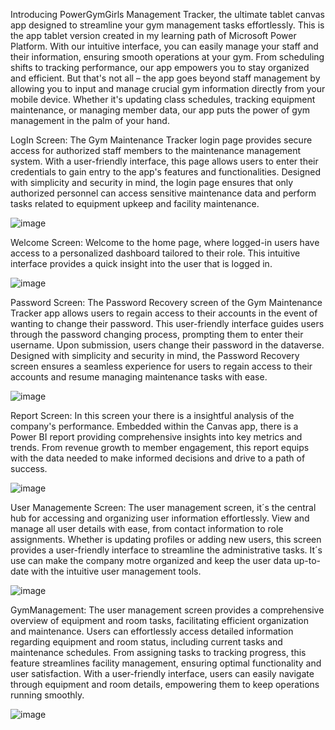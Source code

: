 Introducing PowerGymGirls Management Tracker, the ultimate tablet canvas app designed to streamline your gym management tasks effortlessly. This is the app tablet version created in my learning path of Microsoft Power Platform. With our intuitive interface, you can easily manage your staff and their information, ensuring smooth operations at your gym. From scheduling shifts to tracking performance, our app empowers you to stay organized and efficient. But that's not all – the app goes beyond staff management by allowing you to input and manage crucial gym information directly from your mobile device. Whether it's updating class schedules, tracking equipment maintenance, or managing member data, our app puts the power of gym management in the palm of your hand. 

LogIn Screen:
The Gym Maintenance Tracker login page provides secure access for authorized staff members to the maintenance management system. With a user-friendly interface, this page allows users to enter their credentials to gain entry to the app's features and functionalities. Designed with simplicity and security in mind, the login page ensures that only authorized personnel can access sensitive maintenance data and perform tasks related to equipment upkeep and facility maintenance.

![image](https://github.com/Ana-Ferre/Portfolio/assets/161728944/9aa39570-85c9-4c24-8348-5cba714e5163)


Welcome Screen:
Welcome to the home page, where logged-in users have access to a personalized dashboard tailored to their role. This intuitive interface provides a quick insight into the user that is logged in.


![image](https://github.com/Ana-Ferre/Portfolio/assets/161728944/a688c7d8-9e3f-4334-9a1a-ef239efdc936)


Password Screen:
The Password Recovery screen of the Gym Maintenance Tracker app allows users to regain access to their accounts in the event of wanting to change their password. This user-friendly interface guides users through the password changing process, prompting them to enter their username. Upon submission, users change their password in the dataverse. Designed with simplicity and security in mind, the Password Recovery screen ensures a seamless experience for users to regain access to their accounts and resume managing maintenance tasks with ease.


![image](https://github.com/Ana-Ferre/Portfolio/assets/161728944/01fcbbee-13b7-4455-b9b2-df66a9ef518d)


Report Screen: 
In this screen your there is a insightful analysis of the company's performance. Embedded within the Canvas app, there is a Power BI report providing comprehensive insights into key metrics and trends. From revenue growth to member engagement, this report equips with the data needed to make informed decisions and drive to a path of success.


![image](https://github.com/Ana-Ferre/Portfolio/assets/161728944/ca81dbb7-a415-4dea-84b9-621cf441054b)


User Managemente Screen:
The user management screen, it´s the central hub for accessing and organizing user information effortlessly. View and manage all user details with ease, from contact information to role assignments. Whether is updating profiles or adding new users, this screen provides a user-friendly interface to streamline the administrative tasks. It´s use can make the company motre organized and keep the user data up-to-date with the intuitive user management tools.


![image](https://github.com/Ana-Ferre/Portfolio/assets/161728944/e6f28bff-7d09-47c3-8778-881e12e7531b)


GymManagement:
The user management screen provides a comprehensive overview of equipment and room tasks, facilitating efficient organization and maintenance. Users can effortlessly access detailed information regarding equipment and room status, including current tasks and maintenance schedules. From assigning tasks to tracking progress, this feature streamlines facility management, ensuring optimal functionality and user satisfaction. With a user-friendly interface, users can easily navigate through equipment and room details, empowering them to keep operations running smoothly.


![image](https://github.com/Ana-Ferre/Portfolio/assets/161728944/f9abcfb4-fe68-4722-a2c8-047c97a739d6)
